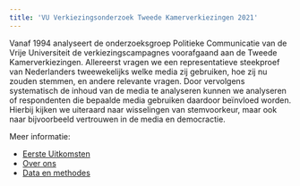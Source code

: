 ```yaml
---
title: 'VU Verkiezingsonderzoek Tweede Kamerverkiezingen 2021'
---
```


Vanaf 1994 analyseert de onderzoeksgroep Politieke Communicatie van de Vrije Universiteit de verkiezingscampagnes voorafgaand aan de Tweede Kamerverkiezingen.
Allereerst vragen we een representatieve steekproef van Nederlanders tweewekelijks welke media zij gebruiken, hoe zij nu zouden stemmen, en andere relevante vragen.
Door vervolgens systematisch de inhoud van de media te analyseren kunnen we analyseren of respondenten die bepaalde media gebruiken daardoor beïnvloed worden.
Hierbij kijken we uiteraard naar wisselingen van stemvoorkeur, maar ook naar bijvoorbeeld vertrouwen in de media en democractie. 

Meer informatie:

+ [Eerste Uitkomsten](uitkomsten.md)
+ [Over ons](over.md)
+ [Data en methodes](methode.md)

